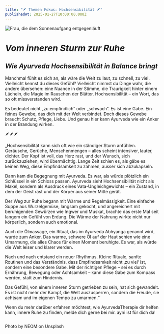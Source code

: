```yaml
---
title: "🪶 Themen Fokus: Hochsensibilität 🪶"
publishedAt: 2025-01-27T10:00:00.000Z
---
```

![Frau, die dem Sonnenaufgang entgegenläuft](/images/1_3_hochsensibilität.webp "Ein Hauch von Licht")

# *Vom inneren Sturm zur Ruhe*

## *Wie Ayurveda Hochsensibilität in Balance bringt* 

Manchmal fühlt es sich an, als wäre die Welt zu laut, zu schnell, zu viel. Vielleicht kennst du dieses Gefühl? Vielleicht nimmst du Dinge wahr, die andere übersehen: eine Nuance in der Stimme, die Traurigkeit hinter einem Lächeln, die Magie im Rauschen der Blätter. Hochsensibilität – ein Wort, das so oft missverstanden wird. 

Es bedeutet nicht „zu empfindlich“ oder „schwach“. Es ist eine Gabe. Ein feines Gewebe, das dich mit der Welt verbindet. Doch dieses Gewebe braucht Schutz, Pflege, Liebe. Und genau hier kann Ayurveda wie ein Anker in der Brandung wirken.

🪶🪶🪶

„Hochsensibilität kann sich oft wie ein ständiger Sturm anfühlen. Geräusche, Gerüche, Menschenmengen – alles scheint intensiver, lauter, dichter. Der Kopf ist voll, das Herz rast, und der Wunsch, sich zurückzuziehen, wird übermächtig. Lange Zeit schien es, als gäbe es keinen Weg, diese Empfindsamkeit zu zähmen, ausser sich abzukapseln.

Dann kam die Begegnung mit Ayurveda. Es war, als würde plötzlich ein Schlüssel in ein Schloss passen. Ayurveda sieht Hochsensibilität nicht als Makel, sondern als Ausdruck eines Vata-Ungleichgewichts – ein Zustand, in dem der Geist rast und der Körper aus seiner Mitte gerät.

Der Weg zur Ruhe begann mit Wärme und Regelmässigkeit. Eine einfache Suppe aus Wurzelgemüse, langsam gekocht, und angereichert mit beruhigenden Gewürzen wie Ingwer und Muskat, brachte das erste Mal seit langem ein Gefühl von Erdung. Die Wärme der Nahrung wirkte nicht nur körperlich, sondern auch emotional.

Auch die Ölmassage, ein Ritual, das im Ayurveda Abhyanga genannt wird, wurde zum Anker. Das warme, schwere Öl auf der Haut schien wie eine Umarmung, die alles Chaos für einen Moment beruhigte. Es war, als würde die Welt leiser und klarer werden.

Nach und nach entstand ein neuer Rhythmus. Kleine Rituale, sanfte Routinen und das Verständnis, dass Empfindsamkeit nicht ‚zu viel‘ ist, sondern eine besondere Gabe. Mit der richtigen Pflege – sei es durch Ernährung, Bewegung oder Achtsamkeit – kann diese Gabe zum Kompass werden, statt zum Hindernis.

Das Gefühl, von einem inneren Sturm getrieben zu sein, hat sich gewandelt. Es ist nicht mehr der Kampf, die Welt auszusperren, sondern die Freude, sie achtsam und im eigenen Tempo zu umarmen.“

Wenn du mehr darüber erfahren möchtest, wie AyurvedaTherapie dir helfen kann, innere Ruhe zu finden, melde dich gerne bei mir. ayni ist für dich da!

![]()

[](https://www.ayni.ch/images/2_portrait_gewuerze-und-kraeuter_suppe.pdf)

[](https://unsplash.com/de/fotos/eine-frau-in-einem-orangefarbenen-kleid-geht-durch-eine-schlucht-xAPIN3qwZN0)[](https://unsplash.com/de/fotos/eine-frau-in-einem-orangefarbenen-kleid-geht-durch-eine-schlucht-xAPIN3qwZN0)Photo by NEOM on Unsplash
